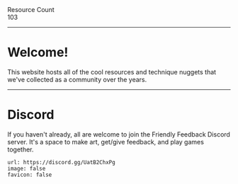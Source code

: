<div markdown="1" class="ff_badge">
<div markdown="1" class="ff_badge_title">Resource Count</div>
<div markdown="1" class="ff_badge_value">103</div>
</div>

___

# Welcome!

This website hosts all of the cool resources and technique nuggets that we've collected as a community over the years. 

---
# Discord
If you haven't already, all are welcome to join the Friendly Feedback Discord server. It's a space to make art, get/give feedback, and play games together.

```embed
url: https://discord.gg/UatB2ChxPg
image: false
favicon: false
```